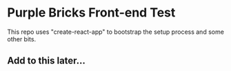 # Purple Bricks Front-end Test

This repo uses "create-react-app" to bootstrap the setup process and some other bits.

## Add to this later...